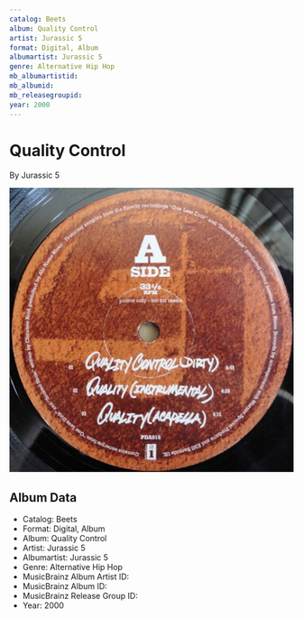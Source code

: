 ```yaml
---
catalog: Beets
album: Quality Control
artist: Jurassic 5
format: Digital, Album
albumartist: Jurassic 5
genre: Alternative Hip Hop
mb_albumartistid: 
mb_albumid: 
mb_releasegroupid: 
year: 2000
---
```


# Quality Control

By Jurassic 5

![](../../assets/beetscovers/Jurassic_5-Quality_Control.jpg)

## Album Data

- Catalog: Beets
- Format: Digital, Album
- Album: Quality Control
- Artist: Jurassic 5
- Albumartist: Jurassic 5
- Genre: Alternative Hip Hop
- MusicBrainz Album Artist ID: 
- MusicBrainz Album ID: 
- MusicBrainz Release Group ID: 
- Year: 2000

